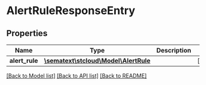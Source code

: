# AlertRuleResponseEntry

## Properties

| Name           | Type                                                  | Description | Notes      |
| -------------- | ----------------------------------------------------- | ----------- | ---------- |
| **alert_rule** | [**\sematext\stcloud\Model\AlertRule**](AlertRule.md) |             | [optional] |

[[Back to Model list]](../../README.md#documentation-for-models) [[Back to API list]](../../README.md#documentation-for-api-endpoints) [[Back to README]](../../README.md)
